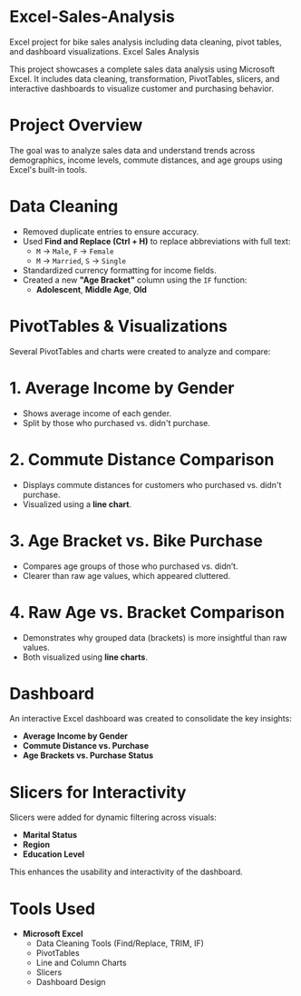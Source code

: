 # Excel-Sales-Analysis
Excel project for bike sales analysis including data cleaning, pivot tables, and dashboard visualizations.
 Excel Sales Analysis

This project showcases a complete sales data analysis using Microsoft Excel. It includes data cleaning, transformation, PivotTables, slicers, and interactive dashboards to visualize customer and purchasing behavior.

# Project Overview

The goal was to analyze sales data and understand trends across demographics, income levels, commute distances, and age groups using Excel's built-in tools.

# Data Cleaning

- Removed duplicate entries to ensure accuracy.
- Used **Find and Replace (Ctrl + H)** to replace abbreviations with full text:
  - `M` → `Male`, `F` → `Female`
  - `M` → `Married`, `S` → `Single`
- Standardized currency formatting for income fields.
- Created a new **"Age Bracket"** column using the `IF` function:
  - **Adolescent**, **Middle Age**, **Old**

# PivotTables & Visualizations

Several PivotTables and charts were created to analyze and compare:
# 1. **Average Income by Gender**
- Shows average income of each gender.
- Split by those who purchased vs. didn't purchase.

# 2. **Commute Distance Comparison**
- Displays commute distances for customers who purchased vs. didn't purchase.
- Visualized using a **line chart**.

# 3. **Age Bracket vs. Bike Purchase**
- Compares age groups of those who purchased vs. didn’t.
- Clearer than raw age values, which appeared cluttered.

# 4. **Raw Age vs. Bracket Comparison**
- Demonstrates why grouped data (brackets) is more insightful than raw values.
- Both visualized using **line charts**.


#  Dashboard

An interactive Excel dashboard was created to consolidate the key insights:

- **Average Income by Gender**
- **Commute Distance vs. Purchase**
- **Age Brackets vs. Purchase Status**


# Slicers for Interactivity

Slicers were added for dynamic filtering across visuals:

- **Marital Status**
- **Region**
- **Education Level**

This enhances the usability and interactivity of the dashboard.


# Tools Used

- **Microsoft Excel**
  - Data Cleaning Tools (Find/Replace, TRIM, IF)
  - PivotTables
  - Line and Column Charts
  - Slicers
  - Dashboard Design

